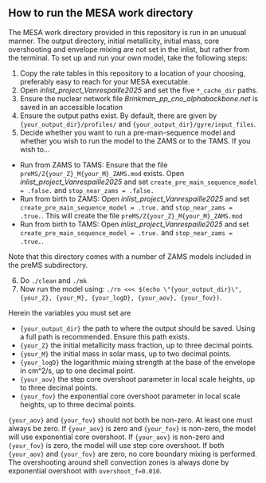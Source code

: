 ## How to run the MESA work directory

The MESA work directory provided in this repository is run in an unusual manner. The output directory, initial metallicity, initial mass, core overshooting and envelope mixing are not set in the inlist, but rather from the terminal. To set up and run your own model, take the following steps:

1. Copy the rate tables in this repository to a location of your choosing, preferably easy to reach for your MESA executable. 
2. Open *inlist_project_Vanrespaille2025* and set the five `*_cache_dir` paths.
3. Ensure the nuclear network file *Brinkman_pp_cno_alphabackbone.net* is saved in an accessible location
4. Ensure the output paths exist. By default, there are given by `{your_output_dir}/profiles/` and `{your_output_dir}/gyre/input_files`. 
5. Decide whether you want to run a pre-main-sequence model and whether you wish to run the model to the ZAMS or to the TAMS. If you wish to...
  - Run from ZAMS to TAMS: Ensure that the file `preMS/Z{your_Z}_M{your_M}_ZAMS.mod` exists. Open *inlist_project_Vanrespaille2025* and set `create_pre_main_sequence_model = .false.` and `stop_near_zams = .false.`
  - Run from birth to ZAMS: Open *inlist_project_Vanrespaille2025* and set `create_pre_main_sequence_model = .true.` and `stop_near_zams = .true.`. This will create the file `preMS/Z{your_Z}_M{your_M}_ZAMS.mod`
  - Run from birth to TAMS: Open *inlist_project_Vanrespaille2025* and set `create_pre_main_sequence_model = .true.` and `stop_near_zams = .true.`.
  
  Note that this directory comes with a number of ZAMS models included in the preMS subdirectory.

6. Do `./clean` and `./mk`
7. Now run the model using: `./rn <<< $(echo \"{your_output_dir}\", {your_Z}, {your_M}, {your_logD}, {your_aov}, {your_fov})`. 
  
Herein the variables you must set are
 -  `{your_output_dir}` the path to where the output should be saved. Using a full path is recommended. Ensure this path exists. 
 - `{your_Z}` the initial metallicity mass fraction, up to three decimal points. 
 - `{your_M}` the initial mass in solar mass, up to two decimal points. 
 - `{your_logD}` the logarithmic mixing strength at the base of the envelope in cm^2/s, up to one decimal point. 
 - `{your_aov}` the step core overshoot parameter in local scale heights, up to three decimal points. 
 - `{your_fov}` the exponential core overshoot parameter in local scale heights, up to three decimal points. 

`{your_aov}` and `{your_fov}` should not both be non-zero. At least one must always be zero. If `{your_aov}` is zero and `{your_fov}` is non-zero, the model will use exponential core overshoot. If `{your_aov}` is non-zero and `{your_fov}` is zero, the model will use step core overshoot. If both `{your_aov}` and `{your_fov}` are zero, no core boundary mixing is performed. The overshooting around shell convection zones is always done by exponential overshoot with `overshoot_f=0.010`.
